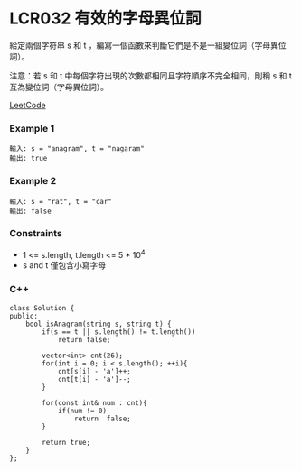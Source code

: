 # LCR032 有效的字母異位詞

給定兩個字符串 s 和 t ，編寫一個函數來判斷它們是不是一組變位詞（字母異位詞）。

注意：若 s 和 t 中每個字符出現的次數都相同且字符順序不完全相同，則稱 s 和 t 互為變位詞（字母異位詞）。
 
[LeetCode](https://leetcode.cn/problems/dKk3P7/)

### Example 1

```
輸入: s = "anagram", t = "nagaram"
輸出: true
```

### Example 2

```
輸入: s = "rat", t = "car"
輸出: false
```

### Constraints

* 1 <= s.length, t.length <= 5 * 10<sup>4</sup>
* s and t 僅包含小寫字母

### C++ 

```
class Solution {
public:
    bool isAnagram(string s, string t) {
        if(s == t || s.length() != t.length())
            return false;
        
        vector<int> cnt(26);
        for(int i = 0; i < s.length(); ++i){
            cnt[s[i] - 'a']++;
            cnt[t[i] - 'a']--;
        }

        for(const int& num : cnt){
            if(num != 0)
                return  false;
        }

        return true;
    }
};
```